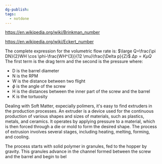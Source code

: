```yaml
---
dg-publish: 
tags:
  - notdone
---
```

https://en.wikipedia.org/wiki/Brinkman_number 

https://en.wikipedia.org/wiki/Eckert_number


The complete expression for the volumetric flow rate is:
$\large Q=\frac{\pi DN}{2}WH \cos \phi-\frac{WH^{3}}{12 \mu}\frac{\Delta p}{Z}$
$\Delta p= K \mu Q$
The first term is the drag term and the second is the pressure 
where:
- D is the barrel diameter
- N is the RPM
- W is the distance between two flight
- $\phi$ is the angle of the screw
- H is the distances between the inner part of the screw and the barrel
- K is the tortuosity

Dealing with Soft Matter, expecially polimers, it's easy to find extruders in the production processes. An extruder is a device used for the continuous production of various shapes and sizes of materials, such as plastics, metals, and ceramics. It operates by applying pressure to a material, which is then forced through a die or mold to form the desired shape. The process of extrusion involves several stages, including heating, melting, forming, and cooling.

The process starts with solid polymer in granules, fed to the hopper by gravity. This granules advance in the channel formed between the screw and the barrel and begin to bel
